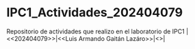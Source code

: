 # IPC1_Actividades_202404079
 
Repositorio de actividades que realizo en el laboratorio de IPC1 
|<<202404079>>|<<Luis Armando Gaitán Lazáro>>|<<A>>|
